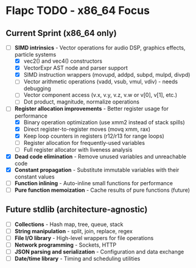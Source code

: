 # Flapc TODO - x86_64 Focus

## Current Sprint (x86_64 only)
- [ ] **SIMD intrinsics** - Vector operations for audio DSP, graphics effects, particle systems
  - [x] vec2() and vec4() constructors
  - [x] VectorExpr AST node and parser support
  - [x] SIMD instruction wrappers (movupd, addpd, subpd, mulpd, divpd)
  - [ ] Vector arithmetic operations (vadd, vsub, vmul, vdiv) - needs debugging
  - [ ] Vector component access (v.x, v.y, v.z, v.w or v[0], v[1], etc.)
  - [ ] Dot product, magnitude, normalize operations
- [ ] **Register allocation improvements** - Better register usage for performance
  - [x] Binary operation optimization (use xmm2 instead of stack spills)
  - [x] Direct register-to-register moves (movq xmm, rax)
  - [x] Keep loop counters in registers (r12/r13 for range loops)
  - [ ] Register allocation for frequently-used variables
  - [ ] Full register allocator with liveness analysis
- [x] **Dead code elimination** - Remove unused variables and unreachable code
- [x] **Constant propagation** - Substitute immutable variables with their constant values
- [ ] **Function inlining** - Auto-inline small functions for performance
- [ ] **Pure function memoization** - Cache results of pure functions (future)

## Future stdlib (architecture-agnostic)

- [ ] **Collections** - Hash map, tree, queue, stack
- [ ] **String manipulation** - split, join, replace, regex
- [ ] **File I/O library** - High-level wrappers for file operations
- [ ] **Network programming** - Sockets, HTTP
- [ ] **JSON parsing and serialization** - Configuration and data exchange
- [ ] **Date/time library** - Timing and scheduling utilities
